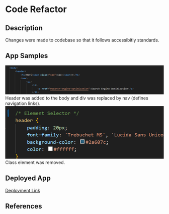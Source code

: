 # Code Refactor

## Description
Changes were made to codebase so that it follows accessibitly standards.

## App Samples
<img src="./assets/images/Screenshot 2023-10-05 220656.png"/>
Header was added to the body and div was replaced by nav (defines navigation links).
<img src="./assets/images/Screenshot 2023-10-05 221419.png"/>
Class element was removed.


## Deployed App
[Deployment Link](https://karina-yuk.github.io/Horiseon-Website/)

## References

